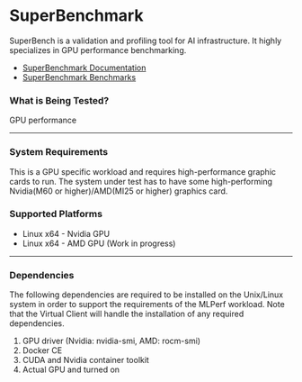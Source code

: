 ﻿---
id: superbenchmark
---

# SuperBenchmark
SuperBench is a validation and profiling tool for AI infrastructure. It highly specializes in GPU performance benchmarking.
* [SuperBenchmark Documentation](https://microsoft.github.io/superbenchmark/docs/introduction)  
* [SuperBenchmark Benchmarks](https://microsoft.github.io/superbenchmark/docs/user-tutorial/benchmarks/micro-benchmarks)

### What is Being Tested?
GPU performance

---
### System Requirements
This is a GPU specific workload and requires high-performance graphic cards to run. The system under test has to have some high-performing Nvidia(M60 or higher)/AMD(MI25 or higher) graphics card.

### Supported Platforms
* Linux x64 - Nvidia GPU
* Linux x64 - AMD GPU (Work in progress)

---
### Dependencies
The following dependencies are required to be installed on the Unix/Linux system in order to support the requirements
of the MLPerf workload. Note that the Virtual Client will handle the installation of any required dependencies.
1. GPU driver (Nvidia: nvidia-smi, AMD: rocm-smi)
2. Docker CE
3. CUDA and Nvidia container toolkit
4. Actual GPU and turned on


